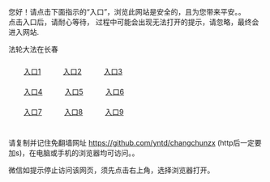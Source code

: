 您好！请点击下面指示的“入口”，浏览此网站是安全的，且为您带来平安。。 <br/>
点击入口后，请耐心等待， 过程中可能会出现无法打开的提示，请忽略，最终会进入网站. </br>

法轮大法在长春<br/>
<div style="padding:10px"><a style="margin:20px" target="_blank" href="https://d2ulxgeva1c42e.cloudfront.net/2Qpsp?mxsmi" id="ccLink1" rel="nofollow">入口1</a> <a target="_blank" style="margin:20px" href="https://d2o68bcz0k4gfh.cloudfront.net/2Qpsp?nmwjt" id="ccLink2" rel="nofollow">入口2</a> <a style="margin:20px" target="_blank" href="https://d2rzgs87h7g9co.cloudfront.net/2Qpsp?bqcbrx" id="ccLink3" rel="nofollow">入口3</a></div>

<div style="padding:10px" ><a style="margin:20px" target="_blank" href="https://d2ulxgeva1c42e.cloudfront.net/2Qpsp?mxsmi" id="ccLink4" rel="nofollow">入口4</a> <a style="margin:20px" href="https://d2o68bcz0k4gfh.cloudfront.net/2Qpsp?nmwjt" target="_blank" id="ccLink5" rel="nofollow">入口5</a> <a style="margin:20px" href="https://d2rzgs87h7g9co.cloudfront.net/2Qpsp?bqcbrx" target="_blank" id="ccLink6" rel="nofollow">入口6</a></div>

<div style="padding:10px"><a style="margin:20px" target="_blank" href="https://d2ulxgeva1c42e.cloudfront.net/2Qpsp?mxsmi" id="ccLink7" rel="nofollow">入口7</a> <a style="margin:20px" href="https://d2o68bcz0k4gfh.cloudfront.net/2Qpsp?nmwjt" target="_blank" id="ccLink8" rel="nofollow">入口8</a> <a style="margin:20px" target="_blank" href="https://d2rzgs87h7g9co.cloudfront.net/2Qpsp?bqcbrx" id="ccLink9" rel="nofollow">入口9</a></div>

<br/>



请复制并记住免翻墙网址 https://github.com/yntd/changchunzx (http后一定要加s)，在电脑或手机的浏览器均可访问。。<br/>

微信如提示停止访问该网页，须先点击右上角，选择浏览器打开。
